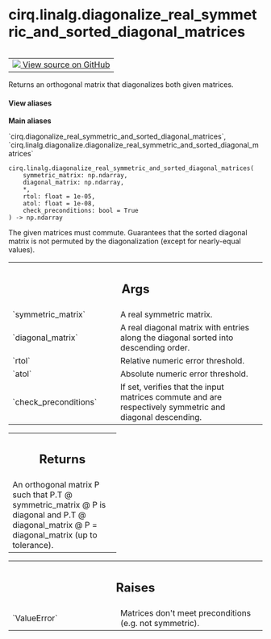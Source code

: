 <div itemscope itemtype="http://developers.google.com/ReferenceObject">
<meta itemprop="name" content="cirq.linalg.diagonalize_real_symmetric_and_sorted_diagonal_matrices" />
<meta itemprop="path" content="Stable" />
</div>

# cirq.linalg.diagonalize_real_symmetric_and_sorted_diagonal_matrices

<!-- Insert buttons and diff -->

<table class="tfo-notebook-buttons tfo-api" align="left">

<td>
  <a target="_blank" href="https://github.com/quantumlib/cirq/tree/master/cirq/linalg/diagonalize.py">
    <img src="https://www.tensorflow.org/images/GitHub-Mark-32px.png" />
    View source on GitHub
  </a>
</td>
</table>



Returns an orthogonal matrix that diagonalizes both given matrices.

<section class="expandable">
  <h4 class="showalways">View aliases</h4>
  <p>
<b>Main aliases</b>
<p>`cirq.diagonalize_real_symmetric_and_sorted_diagonal_matrices`, `cirq.linalg.diagonalize.diagonalize_real_symmetric_and_sorted_diagonal_matrices`</p>
</p>
</section>

<pre class="devsite-click-to-copy prettyprint lang-py tfo-signature-link">
<code>cirq.linalg.diagonalize_real_symmetric_and_sorted_diagonal_matrices(
    symmetric_matrix: np.ndarray,
    diagonal_matrix: np.ndarray,
    *,
    rtol: float = 1e-05,
    atol: float = 1e-08,
    check_preconditions: bool = True
) -> np.ndarray
</code></pre>



<!-- Placeholder for "Used in" -->

The given matrices must commute.
Guarantees that the sorted diagonal matrix is not permuted by the
diagonalization (except for nearly-equal values).

<!-- Tabular view -->
 <table class="responsive fixed orange">
<colgroup><col width="214px"><col></colgroup>
<tr><th colspan="2"><h2 class="add-link">Args</h2></th></tr>

<tr>
<td>
`symmetric_matrix`
</td>
<td>
A real symmetric matrix.
</td>
</tr><tr>
<td>
`diagonal_matrix`
</td>
<td>
A real diagonal matrix with entries along the diagonal
sorted into descending order.
</td>
</tr><tr>
<td>
`rtol`
</td>
<td>
Relative numeric error threshold.
</td>
</tr><tr>
<td>
`atol`
</td>
<td>
Absolute numeric error threshold.
</td>
</tr><tr>
<td>
`check_preconditions`
</td>
<td>
If set, verifies that the input matrices commute
and are respectively symmetric and diagonal descending.
</td>
</tr>
</table>



<!-- Tabular view -->
 <table class="responsive fixed orange">
<colgroup><col width="214px"><col></colgroup>
<tr><th colspan="2"><h2 class="add-link">Returns</h2></th></tr>
<tr class="alt">
<td colspan="2">
An orthogonal matrix P such that P.T @ symmetric_matrix @ P is diagonal
and P.T @ diagonal_matrix @ P = diagonal_matrix (up to tolerance).
</td>
</tr>

</table>



<!-- Tabular view -->
 <table class="responsive fixed orange">
<colgroup><col width="214px"><col></colgroup>
<tr><th colspan="2"><h2 class="add-link">Raises</h2></th></tr>

<tr>
<td>
`ValueError`
</td>
<td>
Matrices don't meet preconditions (e.g. not symmetric).
</td>
</tr>
</table>

